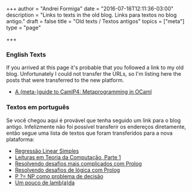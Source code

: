 +++
author = "Andrei Formiga"
date = "2016-07-18T12:11:36-03:00"
description = "Links to texts in the old blog. Links para textos no blog antigo."
draft = false
title = "Old texts / Textos antigos"
topics = ["meta"]
type = "page"

+++

### English Texts

If you arrived at this page it's probable that you followed a link to my old blog.
Unfortunately I could not transfer the URLs, so I'm listing here the posts that
were transferred to the new platform.

* [A (meta-)guide to CamlP4: Metaprogramming in OCaml](/en/post/metacamlp4)

### Textos em português

Se você chegou aqui é provável que tenha seguido um link para o blog antigo.
Infelizmente não foi possível transferir os endereços diretamente, então segue
uma lista de textos que foram transferidos para a nova plataforma:

* [Regressão Linear Simples](/post/reglinear)
* [Leituras em Teoria da Computação, Parte 1](/post/livrosteoria1)
* [Resolvendo desafios mais complicados com Prolog](/post/desafioprolog2)
* [Resolvendo desafios de lógica com Prolog](/post/desafiosprolog)
* [P ?= NP como problema de decisão](/post/pnpdecisao)
* [Um pouco de lamb(a)da](/post/lambada)
